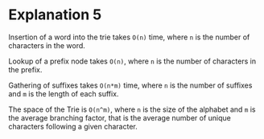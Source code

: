 # Explanation 5

Insertion of a word into the trie takes `O(n)` time, where `n` is the number of characters in the word.

Lookup of a prefix node takes `O(n)`, where `n` is the number of characters in the prefix.

Gathering of suffixes takes `O(n*m)` time, where `n` is the number of suffixes and `m` is the length of each suffix.

The space of the Trie is `O(n^m)`, where `n` is the size of the alphabet and `m` is the average branching factor,
that is the average number of unique characters following a given character. 
  